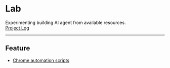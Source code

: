 # Lab

Experimenting building AI agent from available resources.  
[Project Log](docs/index.md)

---

## Feature

- [Chrome automation scripts](docs/chrome.md)
